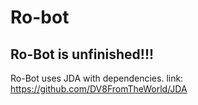 # Ro-bot
Ro-Bot is unfinished!!!
------------------------------
Ro-Bot uses JDA with dependencies.
link: https://github.com/DV8FromTheWorld/JDA
